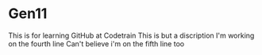 # Gen11
This is for learning GitHub at Codetrain
This is but a discription
I'm working on the fourth line
Can't believe i'm on the fifth line too
